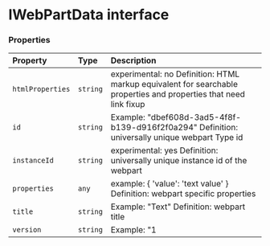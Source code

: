 # IWebPartData interface










### Properties

| Property	   | Type	| Description|
|:-------------|:-------|:-----------|
|`htmlProperties`      | `string` | experimental: no  Definition: HTML markup equivalent for searchable properties and properties that need link fixup |
|`id`      | `string` | Example: "dbef608d-3ad5-4f8f-b139-d916f2f0a294"  Definition: universally unique webpart Type id |
|`instanceId`      | `string` | experimental: yes  Definition: universally unique instance id of the webpart |
|`properties`      | `any` | example: { 'value': 'text value' }  Definition: webpart specific properties |
|`title`      | `string` | Example: "Text"  Definition: webpart title |
|`version`      | `string` | Example: "1 |




